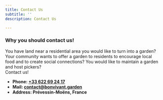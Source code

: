 ```yaml
---
title: Contact Us
subtitle: ''
description: Contact Us

---
```

### Why you should contact us!

You have land near a residential area you would like to turn into a garden? Your community wants to offer a garden to residents to encourage local food and to create social connections? You would like to maintain a garden and host pickers?  
Contact us!

* **Phone: [+33 622 69 24 17](tel:+33622692417)**
* **Mail: [contact@bonvivant.garden](mailto:contact@bonvivant.garden)**
* **Address: Prévessin-Moëns, France**
